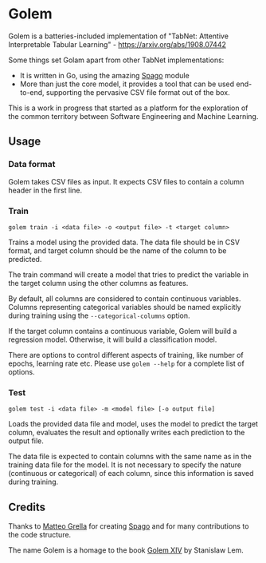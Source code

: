 # Golem

Golem is a batteries-included implementation of "TabNet: Attentive Interpretable Tabular Learning" - https://arxiv.org/abs/1908.07442

Some things set Golam apart from other TabNet implementations:

- It is written in Go, using the amazing [Spago](https://github.com/nlpodyssey/spago) module 
- More than just the core model, it provides a tool that can be used end-to-end, supporting the pervasive CSV file format out of the box.

This is a work in progress that started as a platform for the exploration of the 
common territory between Software Engineering and Machine Learning. 

## Usage

### Data format

Golem takes CSV files as input. It expects CSV files to contain a column header in the first line.

### Train
`golem train -i <data file> -o <output file> -t <target column>`

Trains a model using the provided data. The data file should be in CSV format, and target column 
should be the name of the column to be predicted. 

The train command will create a model that tries to predict the variable in the target column using the other columns
as features. 

By default, all columns are considered to contain continuous variables. Columns representing
categorical variables should be named explicitly during training using the `--categorical-columns` option.

If the target column contains a continuous variable, Golem will build a regression model. Otherwise,
it will build a classification model.

There are options to control different aspects of training, like number of epochs, learning rate etc.
Please use `golem --help` for a complete list of options.

### Test
`golem test -i <data file> -m <model file> [-o output file]`

Loads the provided data file and model, uses the model to predict the target column, evaluates
the result and optionally writes each prediction to the output file.

The data file is expected to contain columns with the same name as in the training data file
for the model. It is not necessary to specify the nature (continuous or categorical) of each column,
since this information is saved during training.

## Credits

Thanks to [Matteo Grella](https://github.com/matteo-grella) for creating [Spago](https://github.com/nlpodyssey/spago)
and for many contributions to the code structure.

The name Golem is a homage to the book [Golem XIV](https://en.wikipedia.org/wiki/Golem_XIV)
by Stanislaw Lem.


